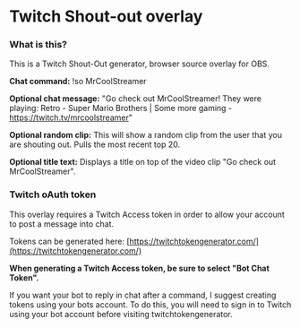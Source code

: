 # Twitch Shout-out overlay

### What is this?

This is a Twitch Shout-Out generator, browser source overlay for OBS.

**Chat command:** !so MrCoolStreamer

**Optional chat message:** "Go check out MrCoolStreamer! They were playing: Retro - Super Mario Brothers | Some more
gaming - https://twitch.tv/mrcoolstreamer"

**Optional random clip:** This will show a random clip from the user that you are shouting out. Pulls the most recent
top 20.

**Optional title text:** Displays a title on top of the video clip "Go check out MrCoolStreamer".

### Twitch oAuth token

This overlay requires a Twitch Access token in order to allow your account to post a message into chat.

Tokens can be generated here: [https://twitchtokengenerator.com/](https://twitchtokengenerator.com/)

**When generating a Twitch Access token, be sure to select "Bot Chat Token".**

If you want your bot to reply in chat after a command, I suggest creating tokens using your bots account. To do this,
you will need to sign in to Twitch using your bot account before visiting twitchtokengenerator.